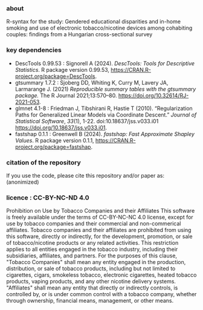 ### about
 R-syntax for the study: 
 Gendered educational disparities and in-home smoking and use of electronic tobacco/nicotine devices among cohabiting couples: findings from a Hungarian cross-sectional survey

### key dependencies
-  DescTools 0.99.53 : Signorell A (2024). _DescTools: Tools for Descriptive Statistics_. R package version 0.99.53, <https://CRAN.R-project.org/package=DescTools>.
-  gtsummary 1.7.2 : Sjoberg DD, Whiting K, Curry M, Lavery JA, Larmarange J. (2021) _Reproducible summary tables with the gtsummary package._ The R Journal 2021;13:570–80. <https://doi.org/10.32614/RJ-2021-053>.
-  glmnet 4.1-8 : Friedman J, Tibshirani R, Hastie T (2010). “Regularization Paths for Generalized Linear Models via Coordinate Descent.” _Journal of Statistical Software_, *33*(1), 1-22. doi:10.18637/jss.v033.i01 <https://doi.org/10.18637/jss.v033.i01>.
-  fastshap 0.1.1 : Greenwell B (2024). _fastshap: Fast Approximate Shapley Values_. R package version 0.1.1,  <https://CRAN.R-project.org/package=fastshap>.

### citation of the repository
 If you use the code, please cite this repository and/or paper as: (anonimized)

### licence : CC-BY-NC-ND 4.0 
Prohibition on Use by Tobacco Companies and their Affiliates
This software is freely available under the terms of CC-BY-NC-NC 4.0 license, except for use by tobacco companies and their commercial and non-commerical affiliates. 
Tobacco companies and their affiliates are prohibited from using this software, directly or indirectly, for the development, promotion, or sale of tobacco/nicotine products or any related activities. 
This restriction applies to all entities engaged in the tobacco industry, including their subsidiaries, affiliates, and partners.
For the purposes of this clause, "Tobacco Companies" shall mean any entity engaged in the production, distribution, or sale of tobacco products, 
including but not limited to cigarettes, cigars, smokeless tobacco, electronic cigarettes, heated tobacco products, vaping products, and any other nicotine delivery systems. 
"Affiliates" shall mean any entity that directly or indirectly controls, is controlled by, or is under common control with a tobacco company, whether through ownership, financial means, management, or other means.

